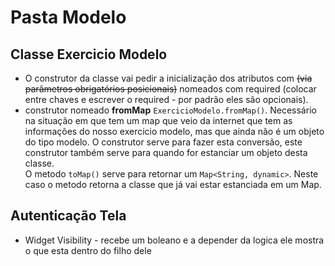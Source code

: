 # Pasta Modelo  
## Classe Exercicio Modelo  
* O construtor da classe vai pedir a inicialização dos atributos com ~~(via parâmetros obrigatórios posicionais)~~ nomeados com required (colocar entre chaves e escrever o required - por padrão eles são opcionais).  
* construtor nomeado **fromMap** `ExercicioModelo.fromMap()`. Necessário na situação em que tem um map que veio da internet que tem as informações do nosso exercicio modelo, mas que ainda não é um objeto do tipo modelo. O construtor serve para fazer esta conversão, este construtor também serve para quando for estanciar um objeto desta classe.  
O metodo `toMap()` serve para retornar um `Map<String, dynamic>`. Neste caso o metodo retorna a classe que já vai estar estanciada em um Map.  
## Autenticação Tela  
* Widget Visibility - recebe um boleano e a depender da logica ele mostra o que esta dentro do filho dele